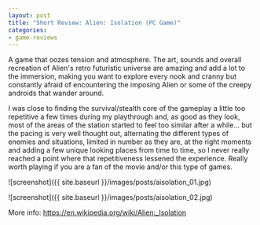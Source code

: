 ```yaml
---
layout: post
title: "Short Review: Alien: Isolation (PC Game)"
categories:
- game-reviews
---
```


<p>
A game that oozes tension and atmosphere. The art, sounds and overall recreation of Alien's retro futuristic universe are amazing and add a lot to the immersion, making you want to explore every nook and cranny but constantly afraid of encountering the imposing Alien or some of the creepy androids that wander around.
</p>

<p>
I was close to finding the survival/stealth core of the gameplay a little too repetitive a few times during my playthrough and, as good as they look, most of the areas of the station started to feel too similar after a while... but the pacing is very well thought out, alternating the different types of enemies and situations, limited in number as they are, at the right moments and adding a few unique looking places from time to time, so I never really reached a point where that repetitiveness lessened the experience. Really worth playing if you are a fan of the movie and/or this type of games.
</p>


![screenshot]({{ site.baseurl }}/images/posts/aisolation_01.jpg)

![screenshot]({{ site.baseurl }}/images/posts/aisolation_02.jpg)


<p>More info: <a href="https://en.wikipedia.org/wiki/Alien:_Isolation">https://en.wikipedia.org/wiki/Alien:_Isolation</a><p>
